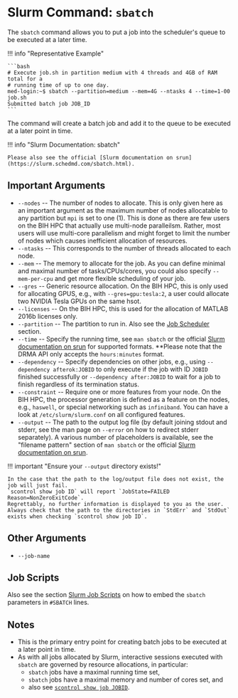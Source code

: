 # Slurm Command: `sbatch`

The `sbatch` command allows you to put a job into the scheduler's queue to be executed at a later time.

!!! info "Representative Example"

    ```bash
    # Execute job.sh in partition medium with 4 threads and 4GB of RAM total for a
    # running time of up to one day.
    med-login:~$ sbatch --partition=medium --mem=4G --ntasks 4 --time=1-00 job.sh
    Submitted batch job JOB_ID
    ```

The command will create a batch job and add it to the queue to be executed at a later point in time.

!!! info "Slurm Documentation: sbatch"

    Please also see the official [Slurm documentation on srun](https://slurm.schedmd.com/sbatch.html).

## Important Arguments

- `--nodes`
    -- The number of nodes to allocate.
    This is only given here as an important argument as the maximum number of nodes allocatable to any partition but `mpi` is set to one (1).
    This is done as there are few users on the BIH HPC that actually use multi-node paralleilsm.
    Rather, most users will use multi-core parallelism and might forget to limit the number of nodes which causes inefficient allocation of resources.
- `--ntasks`
    -- This corresponds to the number of threads allocated to each node.
- `--mem`
    -- The memory to allocate for the job.
    As you can define minimal and maximal number of tasks/CPUs/cores, you could also specify `--mem-per-cpu` and get more flexible scheduling of your job.
- `--gres`
    -- Generic resource allocation.
    On the BIH HPC, this is only used for allocating GPUS, e.g., with `--gres=gpu:tesla:2`, a user could allocate two NVIDIA Tesla GPUs on the same hsot.
- `--licenses`
    -- On the BIH HPC, this is used for the allocation of MATLAB 2016b licenses only.
- `--partition`
    -- The partition to run in.
    Also see the [Job Scheduler](../overview/job-scheduler.md) section.
- `--time`
    -- Specify the running time, see `man sbatch` or the official [Slurm documentation on srun](https://slurm.schedmd.com/srun.html) for supported formats.
    **Please note that the DRMA API only accepts the `hours:minutes` format.
- `--dependency`
    -- Specify dependencies on other jobs, e.g., using `--dependency afterok:JOBID` to only execute if the job with ID `JOBID` finished successfully or `--dependency after:JOBID` to wait for a job to finish regardless of its termination status.
- `--constraint`
    -- Require one or more features from your node.
    On the BIH HPC, the processor generation is defined as a feature on the nodes, e.g., `haswell`, or special networking such as `infiniband`.
    You can have a look at `/etc/slurm/slurm.conf` on all configured features.
- `--output`
    -- The path to the output log file (by default joining stdout and stderr, see the man page on `--error` on how to redirect stderr separately).
    A various number of placeholders is available, see the "filename pattern" section of `man sbatch` or the official [Slurm documentation on srun](https://slurm.schedmd.com/srun.html).

!!! important "Ensure your `--output` directory exists!"

    In the case that the path to the log/output file does not exist, the job will just fail.
    `scontrol show job ID` will report `JobState=FAILED Reason=NonZeroExitCode`.
    Regrettably, no further information is displayed to you as the user.
    Always check that the path to the directories in `StdErr` and `StdOut` exists when checking `scontrol show job ID`.

## Other Arguments

- `--job-name`

## Job Scripts

Also see the section [Slurm Job Scripts](job-scripts.md) on how to embed the `sbatch` parameters in `#SBATCH` lines.

## Notes

- This is the primary entry point for creating batch jobs to be executed at a later point in time.
- As with all jobs allocated by Slurm, interactive sessions executed with `sbatch` are governed by resource allocations, in particular:
    - `sbatch` jobs have a maximal running time set,
    - `sbatch` jobs have a maximal memory and number of cores set, and
    -  also see [`scontrol show job JOBID`](commands-scontrol.md).
